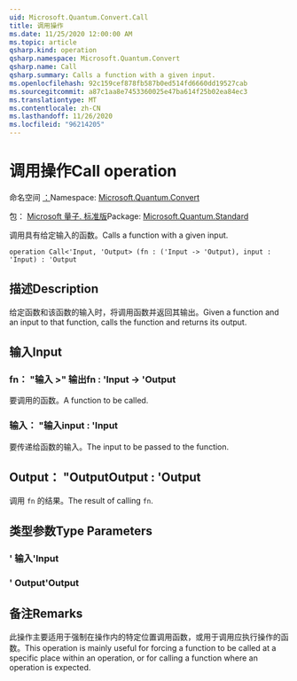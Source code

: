 ```yaml
---
uid: Microsoft.Quantum.Convert.Call
title: 调用操作
ms.date: 11/25/2020 12:00:00 AM
ms.topic: article
qsharp.kind: operation
qsharp.namespace: Microsoft.Quantum.Convert
qsharp.name: Call
qsharp.summary: Calls a function with a given input.
ms.openlocfilehash: 92c159cef878fb587b0ed514fd6660dd19527cab
ms.sourcegitcommit: a87c1aa8e7453360025e47ba614f25b02ea84ec3
ms.translationtype: MT
ms.contentlocale: zh-CN
ms.lasthandoff: 11/26/2020
ms.locfileid: "96214205"
---
```

# <a name="call-operation"></a><span data-ttu-id="243f5-102">调用操作</span><span class="sxs-lookup"><span data-stu-id="243f5-102">Call operation</span></span>

<span data-ttu-id="243f5-103">命名空间 [：](xref:Microsoft.Quantum.Convert)</span><span class="sxs-lookup"><span data-stu-id="243f5-103">Namespace: [Microsoft.Quantum.Convert](xref:Microsoft.Quantum.Convert)</span></span>

<span data-ttu-id="243f5-104">包： [Microsoft 量子. 标准版](https://nuget.org/packages/Microsoft.Quantum.Standard)</span><span class="sxs-lookup"><span data-stu-id="243f5-104">Package: [Microsoft.Quantum.Standard](https://nuget.org/packages/Microsoft.Quantum.Standard)</span></span>


<span data-ttu-id="243f5-105">调用具有给定输入的函数。</span><span class="sxs-lookup"><span data-stu-id="243f5-105">Calls a function with a given input.</span></span>

```qsharp
operation Call<'Input, 'Output> (fn : ('Input -> 'Output), input : 'Input) : 'Output
```


## <a name="description"></a><span data-ttu-id="243f5-106">描述</span><span class="sxs-lookup"><span data-stu-id="243f5-106">Description</span></span>

<span data-ttu-id="243f5-107">给定函数和该函数的输入时，将调用函数并返回其输出。</span><span class="sxs-lookup"><span data-stu-id="243f5-107">Given a function and an input to that function, calls the function and returns its output.</span></span>

## <a name="input"></a><span data-ttu-id="243f5-108">输入</span><span class="sxs-lookup"><span data-stu-id="243f5-108">Input</span></span>

### <a name="fn--input---output"></a><span data-ttu-id="243f5-109">fn： "输入 >" 输出</span><span class="sxs-lookup"><span data-stu-id="243f5-109">fn : 'Input -> 'Output</span></span>

<span data-ttu-id="243f5-110">要调用的函数。</span><span class="sxs-lookup"><span data-stu-id="243f5-110">A function to be called.</span></span>


### <a name="input--input"></a><span data-ttu-id="243f5-111">输入： "输入</span><span class="sxs-lookup"><span data-stu-id="243f5-111">input : 'Input</span></span>

<span data-ttu-id="243f5-112">要传递给函数的输入。</span><span class="sxs-lookup"><span data-stu-id="243f5-112">The input to be passed to the function.</span></span>



## <a name="output--output"></a><span data-ttu-id="243f5-113">Output： "Output</span><span class="sxs-lookup"><span data-stu-id="243f5-113">Output : 'Output</span></span>

<span data-ttu-id="243f5-114">调用 `fn` 的结果。</span><span class="sxs-lookup"><span data-stu-id="243f5-114">The result of calling `fn`.</span></span>

## <a name="type-parameters"></a><span data-ttu-id="243f5-115">类型参数</span><span class="sxs-lookup"><span data-stu-id="243f5-115">Type Parameters</span></span>

### <a name="input"></a><span data-ttu-id="243f5-116">' 输入</span><span class="sxs-lookup"><span data-stu-id="243f5-116">'Input</span></span>


### <a name="output"></a><span data-ttu-id="243f5-117">' Output</span><span class="sxs-lookup"><span data-stu-id="243f5-117">'Output</span></span>



## <a name="remarks"></a><span data-ttu-id="243f5-118">备注</span><span class="sxs-lookup"><span data-stu-id="243f5-118">Remarks</span></span>

<span data-ttu-id="243f5-119">此操作主要适用于强制在操作内的特定位置调用函数，或用于调用应执行操作的函数。</span><span class="sxs-lookup"><span data-stu-id="243f5-119">This operation is mainly useful for forcing a function to be called at a specific place within an operation, or for calling a function where an operation is expected.</span></span>